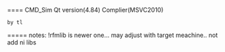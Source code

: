 ====
CMD_Sim Qt version(4.84) Complier(MSVC2010) 

    by tl

=====
notes:
     !rfmlib is newer one... may adjust with target meachine..
     not add ni libs

